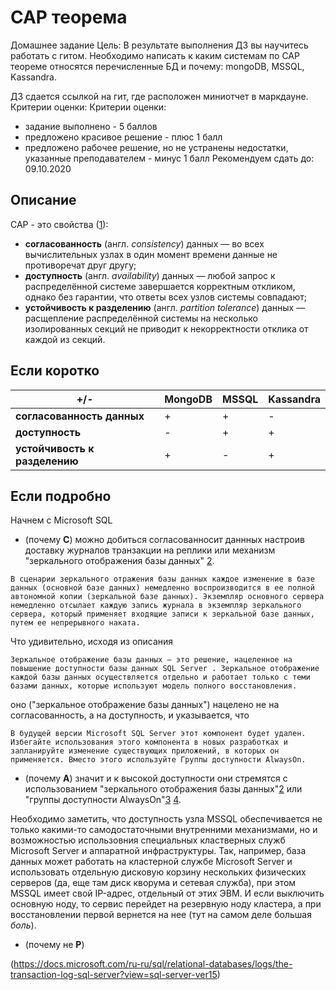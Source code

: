 # CAP теорема

Домашнее задание
Цель: В результате выполнения ДЗ вы научитесь работать с гитом.
Необходимо написать к каким системам по CAP теореме относятся перечисленные БД и почему:
mongoDB, MSSQL, Kassandra.

ДЗ сдается ссылкой на гит, где расположен миниотчет в маркдауне.
Критерии оценки: Критерии оценки:
- задание выполнено - 5 баллов
- предложено красивое решение - плюс 1 балл
- предложено рабочее решение, но не устранены недостатки, указанные преподавателем - минус 1 балл
Рекомендуем сдать до: 09.10.2020


## Описание

CAP - это свойства ([1](https://ru.wikipedia.org/wiki/Теорема_CAP)):
* __согласованность__ (англ. _consistency_) данных — во всех вычислительных узлах в один момент времени данные не противоречат друг другу;
* __доступность__ (англ. _availability_) данных  — любой запрос к распределённой системе завершается корректным откликом, однако без гарантии, что ответы всех узлов системы совпадают;
* __устойчивость к разделению__ (англ. _partition tolerance_) данных — расщепление распределённой системы на несколько изолированных секций не приводит к некорректности отклика от каждой из секций.


## Если коротко


+/- | MongoDB | MSSQL | Kassandra
------------ | -------------| -------------| -------------
__согласованность данных__ | + | + | -
__доступность__ | - | + | +
__устойчивость к разделению__ | + | - | + | 


## Если подробно

Начнем с Microsoft SQL

- (почему __C__) можно добиться  согласованносит даннных настроив доставку журналов транзакции на реплики или механизм "зеркального отображения базы данных" [2](https://docs.microsoft.com/ru-ru/sql/database-engine/database-mirroring/database-mirroring-sql-server?view=sql-server-ver15).

```text
В сценарии зеркального отражения базы данных каждое изменение в базе данных (основной базе данных) немедленно воспроизводится в ее полной автономной копии (зеркальной базе данных). Экземпляр основного сервера немедленно отсылает каждую запись журнала в экземпляр зеркального сервера, который применяет входящие записи к зеркальной базе данных, путем ее непрерывного наката. 
```

Что удивительно, исходя из описания

```text
Зеркальное отображение базы данных — это решение, нацеленное на повышение доступности базы данных SQL Server . Зеркальное отображение каждой базы данных осуществляется отдельно и работает только с теми базами данных, которые используют модель полного восстановления.
```

оно ("зеркальное отображение базы данных") нацелено не на согласованность, а на доступность, и указывается, что 

```text
В будущей версии Microsoft SQL Server этот компонент будет удален. Избегайте использования этого компонента в новых разработках и запланируйте изменение существующих приложений, в которых он применяется. Вместо этого используйте Группы доступности AlwaysOn.
```

- (почему __A__)  значит и к высокой доступности они стремятся с использованием "зеркального отображения базы данных"[2](https://docs.microsoft.com/ru-ru/sql/database-engine/database-mirroring/database-mirroring-sql-server?view=sql-server-ver15) или "группы доступности AlwaysOn"[3](https://docs.microsoft.com/ru-ru/sql/database-engine/availability-groups/windows/overview-of-always-on-availability-groups-sql-server?view=sql-server-ver15) [4](https://docs.microsoft.com/ru-ru/sql/database-engine/availability-groups/windows/always-on-availability-groups-sql-server?view=sql-server-ver15). 

Необходимо заметить, что доступность узла MSSQL обеспечивается не только какими-то самодостаточными внутренними механизмами, но и возможностью использовния специальных кластверных служб Microsoft Server и аппаратной инфраструктуры. Так, например, база данных может работать на кластерной службе Microsoft Server и использовать отдельную дисковую корзину нескольких физических серверов (да, еще там диск кворума и сетевая служба), при этом MSSQL имеет свой IP-адрес, отдельный от этих ЭВМ. И если выключить основную ноду, то сервис перейдет на резервную ноду кластера, а при восстановлении первой вернется на нее (тут на самом деле большая _боль_).  

- (почему не __P__)






(https://docs.microsoft.com/ru-ru/sql/relational-databases/logs/the-transaction-log-sql-server?view=sql-server-ver15)
